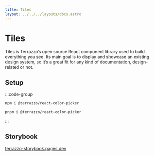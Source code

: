 ```yaml
---
title: Tiles
layout: ../../../layouts/docs.astro
---
```


# Tiles

Tiles is Terrazzo’s open source React component library used to build everything you see. Its main goal is to display and showcase an existing design system, so it’s a great fit for any kind of documentation, design-related or not.

## Setup

:::code-group

```sh npm
npm i @terrazzo/react-color-picker
```

```sh pnpm
pnpm i @terrazzo/react-color-picker
```

:::

## Storybook

[terrazzo-storybook.pages.dev](https://terrazzo-storybook.pages.dev)

